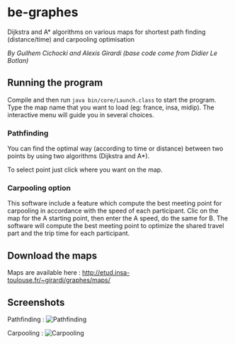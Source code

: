 # be-graphes
Dijkstra and A* algorithms on various maps for shortest path finding (distance/time) and carpooling optimisation

*By Guilhem Cichocki and Alexis Girardi (base code come from Didier Le Botlan)*

## Running the program
Compile and then run `java bin/core/Launch.class` to start the program. Type the map name that you want to load (eg: france, insa, midip). The interactive menu will guide you in several choices. 

### Pathfinding
You can find the optimal way (according to time or distance) between two points by using two algorithms (Dijkstra and A*).

To select point just click where you want on the map.

### Carpooling option
This software include a feature which compute the best meeting point for carpooling in accordance with the speed of each participant. Clic on the map for the A starting point, then enter the A speed, do the same for B. The software will compute the best meeting point to optimize the shared travel part and the trip time for each participant.

## Download the maps
Maps are available here : http://etud.insa-toulouse.fr/~girardi/graphes/maps/

## Screenshots
Pathfinding :
![Pathfinding](http://etud.insa-toulouse.fr/~girardi/images/trajet.png)

Carpooling :
![Carpooling](http://etud.insa-toulouse.fr/~girardi/images/carpool.png)

